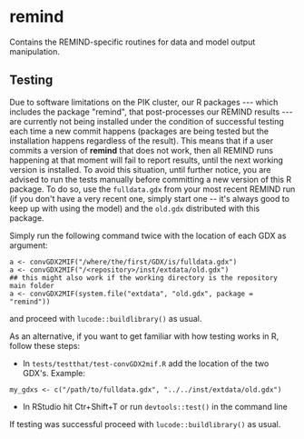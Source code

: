 # remind
Contains the REMIND-specific routines for data and model output manipulation.

## Testing

Due to software limitations on the PIK cluster, our R packages --- which
includes the package "remind", that post-processes our REMIND results
--- are currently not being installed under the condition of
successful testing each time a new commit happens (packages are being
tested but the installation happens regardless of the result).  This
means that if a user commits a version of **remind** that does not
work, then all REMIND runs happening at that moment will fail to report results, 
until the next working version is installed.  To avoid
this situation, until further notice, you are advised to run the tests
manually before committing a new version of this R package.  To do so,
use the `fulldata.gdx` from your most recent REMIND run (if you don't
have a very recent one, simply start one -- it's always good to keep up
with using the model) and the `old.gdx` distributed with this package.

Simply run the following command twice with the location of each GDX as argument:

```{r}
a <- convGDX2MIF("/where/the/first/GDX/is/fulldata.gdx")
a <- convGDX2MIF("/<repository>/inst/extdata/old.gdx")
## this might also work if the working directory is the repository main folder
a <- convGDX2MIF(system.file("extdata", "old.gdx", package = "remind"))
```

and proceed with `lucode::buildlibrary()` as usual.


As an alternative, if you want to get familiar with how testing works
in R, follow these steps:

- In `tests/testthat/test-convGDX2mif.R` add the location of the two GDX's. Example:
```{r}
my_gdxs <- c("/path/to/fulldata.gdx", "../../inst/extdata/old.gdx")

```
- In RStudio hit Ctr+Shift+T or run `devtools::test()` in the command
  line

If testing was successful proceed with `lucode::buildlibrary()` as
usual.
